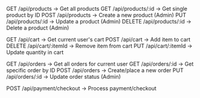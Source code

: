 GET     /api/products           → Get all products
GET     /api/products/:id       → Get single product by ID
POST    /api/products           → Create a new product (Admin)
PUT     /api/products/:id       → Update a product (Admin)
DELETE  /api/products/:id       → Delete a product (Admin)



GET     /api/cart               → Get current user's cart
POST    /api/cart               → Add item to cart
DELETE  /api/cart/:itemId       → Remove item from cart
PUT     /api/cart/:itemId       → Update quantity in cart



GET     /api/orders             → Get all orders for current user
GET     /api/orders/:id         → Get specific order by ID
POST    /api/orders             → Create/place a new order
PUT     /api/orders/:id         → Update order status (Admin)



POST    /api/payment/checkout   → Process payment/checkout
